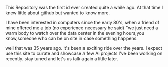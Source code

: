 This Repository was the first id ever created quite a while ago. At that time I knew little about github but wanted to know more.

 I have been interested in computers since the early 80's, when a friend of mine offered me a job (no experience necessary he said) "we just need a warm body to watch over the data center in the evening hours,you know,someone who can be on site in case something happens. 

well that was 35 years ago. it's been a exciting ride over the years. I expect use this  site to curate and showcase a few Ai projects I've been working on recently. stay tuned and let's us talk again a little later.
